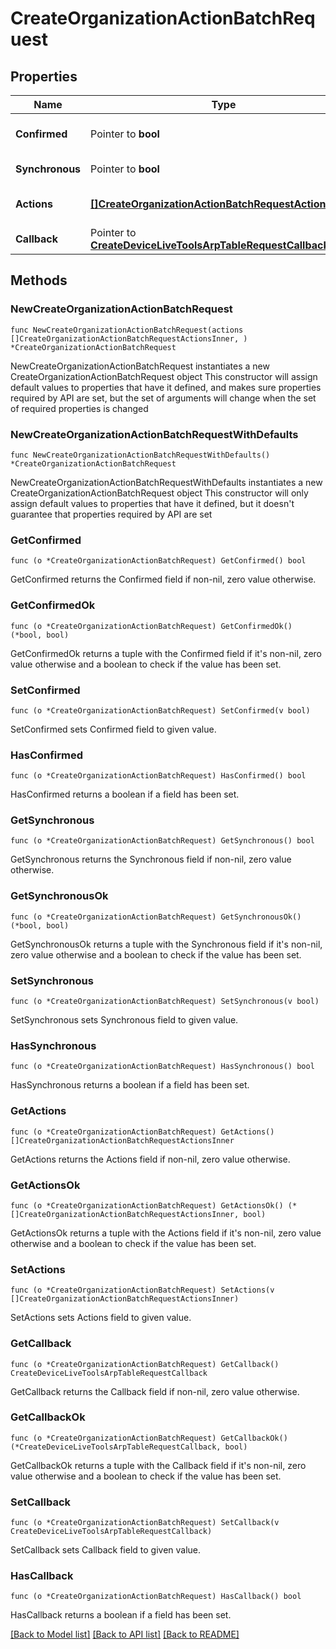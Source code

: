 # CreateOrganizationActionBatchRequest

## Properties

Name | Type | Description | Notes
------------ | ------------- | ------------- | -------------
**Confirmed** | Pointer to **bool** | Set to true for immediate execution. Set to false if the action should be previewed before executing. This property cannot be unset once it is true. Defaults to false. | [optional] 
**Synchronous** | Pointer to **bool** | Set to true to force the batch to run synchronous. There can be at most 20 actions in synchronous batch. Defaults to false. | [optional] 
**Actions** | [**[]CreateOrganizationActionBatchRequestActionsInner**](CreateOrganizationActionBatchRequestActionsInner.md) | A set of changes to make as part of this action (&lt;a href&#x3D;&#39;https://developer.cisco.com/meraki/api/#/rest/guides/action-batches/&#39;&gt;more details&lt;/a&gt;) | 
**Callback** | Pointer to [**CreateDeviceLiveToolsArpTableRequestCallback**](CreateDeviceLiveToolsArpTableRequestCallback.md) |  | [optional] 

## Methods

### NewCreateOrganizationActionBatchRequest

`func NewCreateOrganizationActionBatchRequest(actions []CreateOrganizationActionBatchRequestActionsInner, ) *CreateOrganizationActionBatchRequest`

NewCreateOrganizationActionBatchRequest instantiates a new CreateOrganizationActionBatchRequest object
This constructor will assign default values to properties that have it defined,
and makes sure properties required by API are set, but the set of arguments
will change when the set of required properties is changed

### NewCreateOrganizationActionBatchRequestWithDefaults

`func NewCreateOrganizationActionBatchRequestWithDefaults() *CreateOrganizationActionBatchRequest`

NewCreateOrganizationActionBatchRequestWithDefaults instantiates a new CreateOrganizationActionBatchRequest object
This constructor will only assign default values to properties that have it defined,
but it doesn't guarantee that properties required by API are set

### GetConfirmed

`func (o *CreateOrganizationActionBatchRequest) GetConfirmed() bool`

GetConfirmed returns the Confirmed field if non-nil, zero value otherwise.

### GetConfirmedOk

`func (o *CreateOrganizationActionBatchRequest) GetConfirmedOk() (*bool, bool)`

GetConfirmedOk returns a tuple with the Confirmed field if it's non-nil, zero value otherwise
and a boolean to check if the value has been set.

### SetConfirmed

`func (o *CreateOrganizationActionBatchRequest) SetConfirmed(v bool)`

SetConfirmed sets Confirmed field to given value.

### HasConfirmed

`func (o *CreateOrganizationActionBatchRequest) HasConfirmed() bool`

HasConfirmed returns a boolean if a field has been set.

### GetSynchronous

`func (o *CreateOrganizationActionBatchRequest) GetSynchronous() bool`

GetSynchronous returns the Synchronous field if non-nil, zero value otherwise.

### GetSynchronousOk

`func (o *CreateOrganizationActionBatchRequest) GetSynchronousOk() (*bool, bool)`

GetSynchronousOk returns a tuple with the Synchronous field if it's non-nil, zero value otherwise
and a boolean to check if the value has been set.

### SetSynchronous

`func (o *CreateOrganizationActionBatchRequest) SetSynchronous(v bool)`

SetSynchronous sets Synchronous field to given value.

### HasSynchronous

`func (o *CreateOrganizationActionBatchRequest) HasSynchronous() bool`

HasSynchronous returns a boolean if a field has been set.

### GetActions

`func (o *CreateOrganizationActionBatchRequest) GetActions() []CreateOrganizationActionBatchRequestActionsInner`

GetActions returns the Actions field if non-nil, zero value otherwise.

### GetActionsOk

`func (o *CreateOrganizationActionBatchRequest) GetActionsOk() (*[]CreateOrganizationActionBatchRequestActionsInner, bool)`

GetActionsOk returns a tuple with the Actions field if it's non-nil, zero value otherwise
and a boolean to check if the value has been set.

### SetActions

`func (o *CreateOrganizationActionBatchRequest) SetActions(v []CreateOrganizationActionBatchRequestActionsInner)`

SetActions sets Actions field to given value.


### GetCallback

`func (o *CreateOrganizationActionBatchRequest) GetCallback() CreateDeviceLiveToolsArpTableRequestCallback`

GetCallback returns the Callback field if non-nil, zero value otherwise.

### GetCallbackOk

`func (o *CreateOrganizationActionBatchRequest) GetCallbackOk() (*CreateDeviceLiveToolsArpTableRequestCallback, bool)`

GetCallbackOk returns a tuple with the Callback field if it's non-nil, zero value otherwise
and a boolean to check if the value has been set.

### SetCallback

`func (o *CreateOrganizationActionBatchRequest) SetCallback(v CreateDeviceLiveToolsArpTableRequestCallback)`

SetCallback sets Callback field to given value.

### HasCallback

`func (o *CreateOrganizationActionBatchRequest) HasCallback() bool`

HasCallback returns a boolean if a field has been set.


[[Back to Model list]](../README.md#documentation-for-models) [[Back to API list]](../README.md#documentation-for-api-endpoints) [[Back to README]](../README.md)



